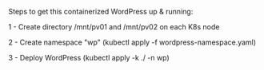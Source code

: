 Steps to get this containerized WordPress up & running:

1 - Create directory /mnt/pv01 and /mnt/pv02 on each K8s node

2 - Create namespace "wp" (kubectl apply -f wordpress-namespace.yaml)

3 - Deploy WordPress (kubectl apply -k ./ -n wp)
